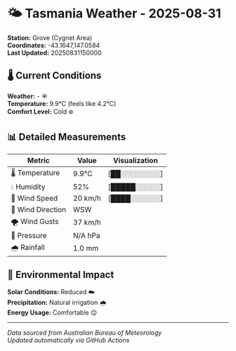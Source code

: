 # 🌤️ Tasmania Weather - 2025-08-31

**Station:** Grove (Cygnet Area)  
**Coordinates:** -43.1647,147.0584  
**Last Updated:** 20250831150000

## 🌡️ Current Conditions

**Weather:** - ☀️  
**Temperature:** 9.9°C (feels like 4.2°C)  
**Comfort Level:** Cold ❄️

## 📊 Detailed Measurements

| Metric | Value | Visualization |
|--------|-------|---------------|
| 🌡️ Temperature | 9.9°C | [██░░░░░░░░] |
| 💧 Humidity | 52% | [█████░░░░░] |
| 💨 Wind Speed | 20 km/h | [████░░░░░░] |
| 🧭 Wind Direction | WSW | |
| 🌪️ Wind Gusts | 37 km/h | |
| 🔽 Pressure | N/A hPa | |
| 🌧️ Rainfall | 1.0 mm | |

## 🌱 Environmental Impact

**Solar Conditions:** Reduced ☁️  
**Precipitation:** Natural irrigation 🌧️  
**Energy Usage:** Comfortable 😌

---
*Data sourced from Australian Bureau of Meteorology*  
*Updated automatically via GitHub Actions*
